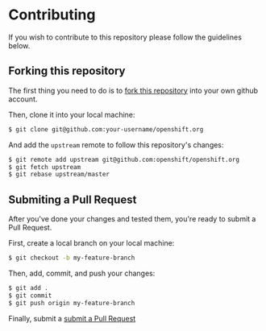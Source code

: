 # Contributing

If you wish to contribute to this repository please follow the guidelines below.

## Forking this repository

The first thing you need to do is to [fork this repository](https://github.com/openshift/openshift.org#fork-destination-box) into your own github account.

Then, clone it into your local machine:

```bash
$ git clone git@github.com:your-username/openshift.org
```

And add the `upstream` remote to follow this repository's changes:

```bash
$ git remote add upstream git@github.com:openshift/openshift.org
$ git fetch upstream
$ git rebase upstream/master
```


## Submiting a Pull Request

After you've done your changes and tested them, you're ready to submit a Pull Request.

First, create a local branch on your local machine:

```bash
$ git checkout -b my-feature-branch
```

Then, add, commit, and push your changes:

```bash
$ git add .
$ git commit
$ git push origin my-feature-branch
```

Finally, submit a [submit a Pull Request](https://github.com/openshift/openshift.org/compare)
